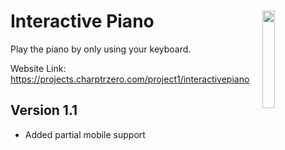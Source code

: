 # Interactive Piano <img src="https://i.imgur.com/LrtMYDy.png" align="right" width="20%">

Play the piano by only using your keyboard.

Website Link: https://projects.charptrzero.com/project1/interactivepiano

## Version 1.1
- Added partial mobile support

